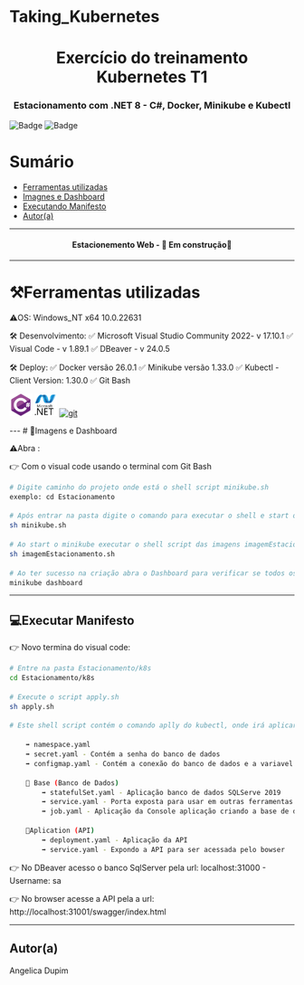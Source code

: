 # Taking_Kubernetes

<h1  align="center">Exercício do treinamento Kubernetes T1</h1>

<h3 align="center">Estacionamento com .NET 8 - C#, Docker, Minikube e Kubectl</h3>

<p  align="center">

![Badge](https://img.shields.io/badge/license-MIT-brightgreen?style=flat) ![Badge](https://img.shields.io/badge/build-sucess-brightgreen?style=flat)

</p>

# Sumário

<!--ts-->

- [Ferramentas utilizadas](#⚒️ferramentas-utilizadas)
- [Imagnes e Dashboard](#🐳imagens-e-dashboard)
- [Executando Manifesto](#💻executar-manifesto)
- [Autor(a)](#autora)

<!--te-->

---

<h4 align="center"> Estacionemento Web -  🚧 Em construção🚧 </h4>

---

# ⚒️Ferramentas utilizadas

⚠️OS: Windows_NT x64 10.0.22631

🛠 Desenvolvimento:
✅ Microsoft Visual Studio Community 2022- v 17.10.1
✅ Visual Code - v 1.89.1
✅ DBeaver - v 24.0.5

🛠 Deploy:
✅ Docker versão 26.0.1
✅ Minikube versão 1.33.0
✅ Kubectl - Client Version: 1.30.0
✅ Git Bash

<p  align="left">
<a  href=""  target="_blank"  rel="noreferrer"><img  src="https://raw.githubusercontent.com/devicons/devicon/master/icons/csharp/csharp-original.svg"  alt="csharp"  width="40"  height="40"/></a>  <a  href="https://dotnet.microsoft.com/en-us/download/dotnet/thank-you/sdk-6.0.406-windows-x64-installer"  target="_blank"  rel="noreferrer"><img  src="https://raw.githubusercontent.com/devicons/devicon/master/icons/dot-net/dot-net-original-wordmark.svg"  alt="dotnet"  width="40"  height="40"/></a>  <a  href="https://docs.docker.com/desktop/install/windows-install/"  target="_blank"  rel="noreferrer"><img  src="https://www.vectorlogo.zone/logos/git-scm/git-scm-icon.svg"  alt="git"  width="40"  height="40"/></a>  <a  href="https://postman.com"  target="_blank"  rel="noreferrer"></a> </p>
---
# 🐳Imagens e Dashboard

⚠️Abra :

👉 Com o visual code usando o terminal com Git Bash

```bash
# Digite caminho do projeto onde está o shell script minikube.sh
exemplo: cd Estacionamento

# Após entrar na pasta digite o comando para executar o shell e start o minikube
sh minikube.sh

# Ao start o minikube executar o shell script das imagens imagemEstacionamento.sh será criado as imagens do projeto API e Console para criar a database e tabelas iniciais.
sh imagemEstacionamento.sh

# Ao ter sucesso na criação abra o Dashboard para verificar se todos os pods foram criados com sucesso
minikube dashboard
```

---

## 💻Executar Manifesto

👉 Novo termina do visual code:

```bash
# Entre na pasta Estacionamento/k8s
cd Estacionamento/k8s

# Execute o script apply.sh
sh apply.sh

# Este shell script contém o comando aplly do kubectl, onde irá aplicar os seguintes manifestos.

	➡️ namespace.yaml
	➡️ secret.yaml - Contém a senha do banco de dados
	➡️ configmap.yaml - Contém a conexão do banco de dados e a variavel apsnetcore_environment usada na API)

	📁 Base (Banco de Dados)
		➡️ statefulSet.yaml - Aplicação banco de dados SQLServe 2019
		➡️ service.yaml - Porta exposta para usar em outras ferramentas
		➡️ job.yaml	- Aplicação da Console aplicação criando a base de dados e tabelas

	📁Aplication (API)
		➡️ deployment.yaml - Aplicação da API
		➡️ service.yaml - Expondo a API para ser acessada pelo bowser

```

👉 No DBeaver acesso o banco SqlServer pela url: localhost:31000 - Username: sa

👉 No browser acesse a API pela a url: http://localhost:31001/swagger/index.html

---

## Autor(a)

Angelica Dupim
